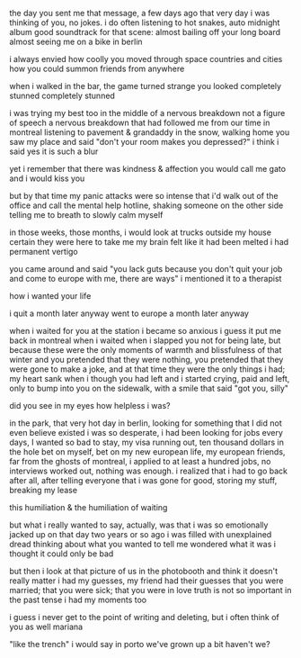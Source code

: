 the day you sent me that message, a few days ago
that very day i was thinking of you, no jokes.
i do often
listening to hot snakes, auto midnight album
good soundtrack for that scene:
almost bailing off your long board
almost seeing me on a bike
in berlin

i always envied how coolly you moved through space
countries and cities
how you could summon friends from anywhere

when i walked in the bar, the game turned strange
you looked completely stunned
completely stunned

i was trying my best too
in the middle of a nervous breakdown
not a figure of speech
a nervous breakdown 
that had followed me from our time in montreal
listening to pavement & grandaddy in the snow, walking home
you saw my place and said "don't your room makes you depressed?"
i think i said yes
it is such a blur

yet i remember that there was
kindness & affection
you would call me gato and i would kiss you

but by that time my panic attacks were so intense
that i'd walk out of the office and call the mental help hotline, shaking
someone on the other side telling me to breath
to slowly
calm myself

in those weeks, those months, i would look at trucks outside my house
certain they were here to take me
my brain felt like it had been melted
i had permanent vertigo

you came around and said
"you lack guts because you don't quit your job
and come to europe with me, there are ways"
i mentioned it to a therapist

how i wanted your life

i quit a month later anyway
went to europe a month later
anyway

when i waited for you at the station
i became so anxious
i guess it put me back in montreal
when i waited
when i slapped you not for being late, but because these were the only moments of warmth and blissfulness of that winter and you pretended that they were nothing, you pretended that they were gone to make a joke, and at that time they were the only things i had; my heart sank when i though you had left and i started crying, paid and left, only to bump into you on the sidewalk, with a smile that said "got you, silly"

did you see in my eyes how helpless i was?

in the park, that very hot day in berlin, looking for something that I did not even believe existed
i was so desperate,
i had been looking for jobs every days,
I wanted so bad to stay, my visa running out, ten thousand dollars in the hole
bet on myself,
bet on my new european life,
my european friends,
far from the ghosts of montreal,
i applied to at least a hundred jobs,
no interviews worked out,
nothing was enough. i realized that i had to go back after all,
after telling everyone that i was gone for good,
storing my stuff,
breaking my lease

this humiliation &
the humiliation of waiting

but what i really wanted to say, actually, was that i was so emotionally jacked up on that day
two years or so ago
i was filled with unexplained dread
thinking about what you wanted to tell me
wondered what it was
i thought it could only be bad

but then i look at that picture of us in the photobooth
and think it doesn't really matter
i had my guesses, my friend had their guesses
that you were married; that you were sick; that you were in love
truth is not so important in the past tense
i had my moments too

i guess i never get to the point of writing and deleting,
but i often think of you as well mariana

"like the trench" i would say in porto
we've grown up a bit haven't we?
